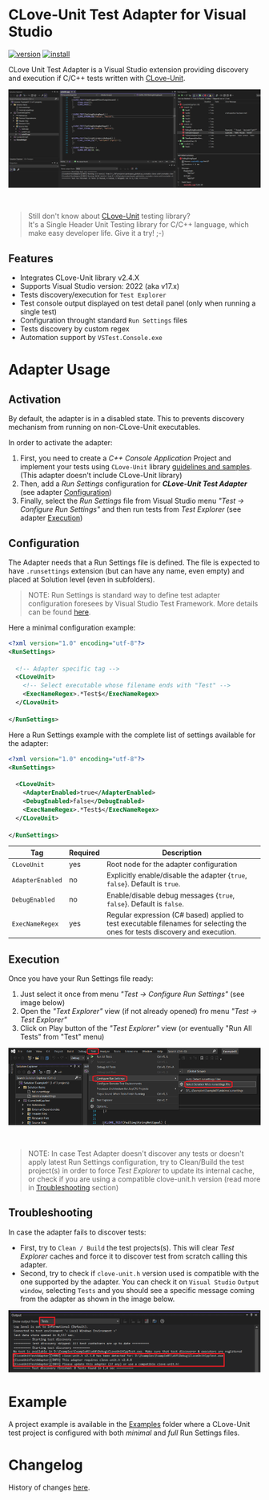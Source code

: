 # CLove-Unit Test Adapter for Visual Studio

[![version](https://img.shields.io/visual-studio-marketplace/v/fdefelici.vs-clove-unit?color=blue&label=latest)](https://marketplace.visualstudio.com/items?itemName=fdefelici.vs-clove-unit) [![install](https://img.shields.io/visual-studio-marketplace/i/fdefelici.vs-clove-unit?color=light-green)](https://marketplace.visualstudio.com/items?itemName=fdefelici.vs-clove-unit)


CLove Unit Test Adapter is a Visual Studio extension providing discovery and execution if C/C++ tests written with [CLove-Unit](https://github.com/fdefelici/clove-unit).

![CLove-Unit Test Explorer](Examples/Images/header.png)

<br />

> Still don't know about [CLove-Unit](https://github.com/fdefelici/clove-unit) testing library?<br />
> It's a Single Header Unit Testing library for C/C++ language, which make easy developer life. Give it a try! ;-)

## Features
* Integrates CLove-Unit library v2.4.X
* Supports Visual Studio version: 2022 (aka v17.x)
* Tests discovery/execution for ```Test Explorer```
* Test console output displayed on test detail panel (only when running a single test)
* Configuration throught standard ```Run Settings``` files
* Tests discovery by custom regex  
* Automation support by ```VSTest.Console.exe```
 
# Adapter Usage
## Activation
By default, the adapter is in a disabled state. This to prevents discovery mechanism from running on non-CLove-Unit executables. 

In order to activate the adapter:
1. First, you need to create a *C++ Console Application* Project and implement your tests using `CLove-Unit` library [guidelines and samples](https://github.com/fdefelici/clove-unit). (This adapter doesn't include CLove-Unit library)
1. Then, add a *Run Settings* configuration for ***CLove-Unit Test Adapter***  (see adapter [Configuration](##configuration))
1. Finally, select the *Run Settings* file from Visual Studio menu *"Test -> Configure Run Settings"* and then run tests from *Test Explorer* (see adapter [Execution](##execution))

## Configuration
The Adapter needs that a Run Settings file is defined. The file is expected to have ```.runsettings``` extension (but can have any name, even empty) and placed at Solution level (even in subfolders).

> NOTE: Run Settings is standard way to define test adapter configuration foresees by Visual Studio Test Framework. More details can be found [here](https://learn.microsoft.com/en-us/visualstudio/test/configure-unit-tests-by-using-a-dot-runsettings-file?view=vs-2022).

Here a minimal configuration example:

```xml
<?xml version="1.0" encoding="utf-8"?>
<RunSettings>
  
  <!-- Adapter specific tag -->
  <CLoveUnit>
    <!-- Select executable whose filename ends with "Test" -->
    <ExecNameRegex>.*Test$</ExecNameRegex> 
  </CLoveUnit>

</RunSettings>
```

Here a Run Settings example with the complete list of settings available for the adapter:

```xml
<?xml version="1.0" encoding="utf-8"?>
<RunSettings>

  <CLoveUnit>
    <AdapterEnabled>true</AdapterEnabled>
    <DebugEnabled>false</DebugEnabled>
    <ExecNameRegex>.*Test$</ExecNameRegex>
  </CLoveUnit>

</RunSettings>
```

|Tag|Required|Description|
|--------|-----------|----------|
| `CLoveUnit` | yes | Root node for the adapter configuration |
| `AdapterEnabled` | no | Explicitly enable/disable the adapter {`true`, `false`}. Default is `true`.|
| `DebugEnabled` | no | Enable/disable debug messages {`true`, `false`}. Default is `false`. |
| `ExecNameRegex` | yes | Regular expression (C# based) applied to test executable filenames for selecting the ones for tests discovery and execution. |


## Execution
Once you have your Run Settings file ready:
1. Just select it once from menu *"Test -> Configure Run Settings"* (see image below)
1. Open the *"Text Explorer"* view (if not already opened) fro menu *"Test -> Test Explorer"*
1. Click on Play button of the *"Test Explorer"* view (or eventually "Run All Tests" from "Test" menu)

![CLove-Unit Execution](Examples/Images/select-runsettings.png)

<br />

> NOTE: In case Test Adapter doesn't discover any tests or doesn't apply latest Run Settings configuration, try to Clean/Build the test project(s) in order to force *Test Explorer* to update its internal cache, or check if you are using a compatible clove-unit.h version (read more in [Troubleshooting](#troubleshooting) section)

## Troubleshooting
In case the adapter fails to discover tests:
- First, try to `Clean / Build` the test projects(s). This will clear *Test Explorer* caches and force it to discover test from scratch calling this adapter.
- Second, try to check if `clove-unit.h` version used is compatible with the one supported by the adapter. You can check it on `Visual Studio` `Output window`, selecting `Tests` and you should see a specific message coming from the adapter as shown in the image below.

![CLove-Unit Troubles](Examples/Images/trouble-clove-version.png)

# Example
A project example is available in the [Examples](./Examples) folder where a CLove-Unit test project is configured with both *minimal* and *full* Run Settings files.

# Changelog
History of changes [here](./CHANGELOG.md).